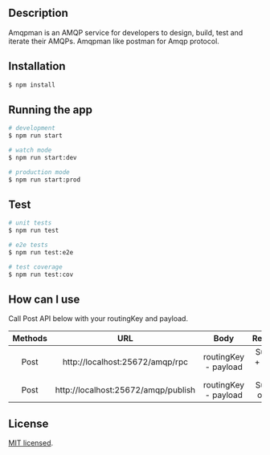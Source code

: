 ## Description

Amqpman is an AMQP service for developers to design, build, test and iterate their AMQPs. Amqpman like postman for Amqp protocol.

## Installation

```bash
$ npm install
```

## Running the app

```bash
# development
$ npm run start

# watch mode
$ npm run start:dev

# production mode
$ npm run start:prod
```

## Test

```bash
# unit tests
$ npm run test

# e2e tests
$ npm run test:e2e

# test coverage
$ npm run test:cov
```


## How can I use

Call Post API below with your routingKey and payload.

|  **Methods** | **URL**  | **Body**  | **Response**  |
| :------------: | :------------: | :------------: | :------------: |
|  Post | http://localhost:25672/amqp/rpc  | routingKey -  payload | Success + data or Error  |
| Post  | http://localhost:25672/amqp/publish  | routingKey -  payload  |  Success or Error |



## License

[MIT licensed](LICENSE).
